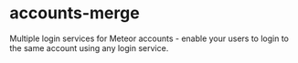 accounts-merge
=====================

Multiple login services for Meteor accounts - enable your users to login to the same account using any login service.



